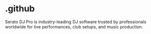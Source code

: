 # .github
Serato DJ Pro is industry-leading DJ software trusted by professionals worldwide for live performances, club setups, and music production.
